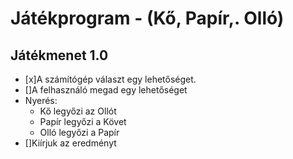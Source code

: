 # Játékprogram - (Kő, Papír,. Olló)

## Játékmenet 1.0
- [x]A számítógép választ egy lehetőséget.
- []A felhasználó megad egy lehetőséget
- Nyerés:
	- Kő legyőzi az Ollót
	- Papír legyőzi a Követ
	- Olló legyőzi a Papír
- []Kiírjuk az eredményt